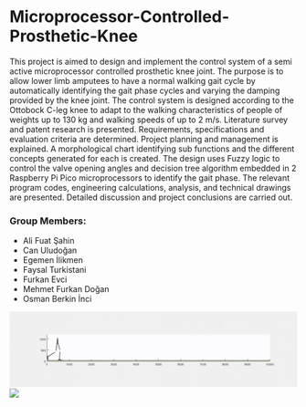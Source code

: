 # Microprocessor-Controlled-Prosthetic-Knee
 
This project is aimed to design and implement the control system of a semi active microprocessor controlled prosthetic knee joint. The purpose is to allow lower limb amputees to have a normal walking gait cycle by automatically identifying the gait phase cycles and varying the damping provided by the knee joint. The control system is designed according to the Ottobock C-leg knee to adapt to the walking characteristics of people of weights up to 130 kg and walking speeds of up to 2 m/s. Literature survey and patent research is presented. Requirements, specifications and evaluation criteria are determined. Project planning and management is explained. A morphological chart identifying sub functions and the different concepts generated for each is created. The design uses Fuzzy logic to control the valve opening angles and decision tree algorithm embedded in 2 Raspberry Pi Pico microprocessors to identify the gait phase. The relevant program codes, engineering calculations, analysis, and technical drawings are presented. Detailed discussion and project conclusions are carried out.

### Group Members:

* Ali Fuat Şahin
* Can Uludoğan
* Egemen İlikmen
* Faysal Turkistani
* Furkan Evci
* Mehmet Furkan Doğan
* Osman Berkin İnci

![](Animations/walking_extended.gif)
![](Animations/walking_data.gif)

